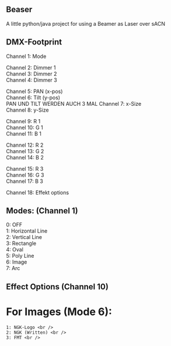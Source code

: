 ## Beaser
A little python/java project for using a Beamer as Laser over sACN

## DMX-Footprint
Channel 1:  Mode <br />

Channel 2:  Dimmer 1 <br />
Channel 3:  Dimmer 2 <br />
Channel 4:  Dimmer 3 <br />

Channel 5:  PAN     (x-pos) <br />
Channel 6:  Tilt    (y-pos) <br />
PAN UND TILT WERDEN AUCH 3 MAL
Channel 7:  x-Size <br />
Channel 8:  y-Size <br />

Channel 9:   R 1 <br />
Channel 10:  G 1 <br />
Channel 11:  B 1 <br />

Channel 12:  R 2 <br />
Channel 13:  G 2 <br />
Channel 14:  B 2 <br />

Channel 15:  R 3 <br />
Channel 16:  G 3 <br />
Channel 17:  B 3 <br />

Channel 18: Effekt options <br />


## Modes: (Channel 1)
0: OFF <br />
1: Horizontal Line <br />
2: Vertical Line <br />
3: Rectangle <br />
4: Oval <br />
5: Poly Line <br />
6: Image <br />
7: Arc <br />

## Effect Options (Channel 10)
# For Images (Mode 6):
    1: NGK-Logo <br />
    2: NGK (Written) <br />
    3: FMT <br />
